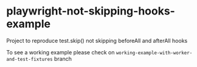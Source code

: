 # playwright-not-skipping-hooks-example
Project to reproduce test.skip() not skipping beforeAll and afterAll hooks


To see a working example please check on `working-example-with-worker-and-test-fixtures` branch
